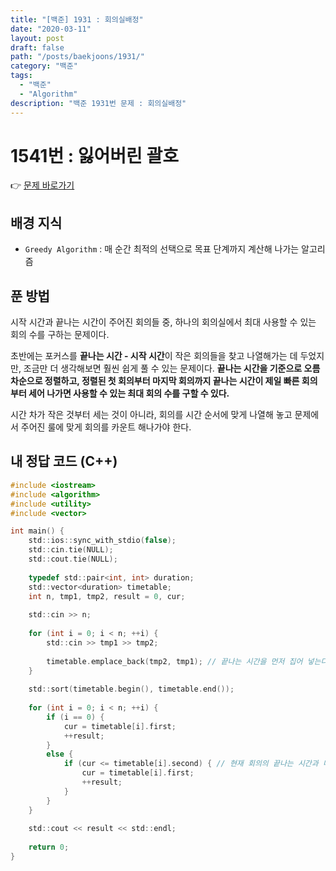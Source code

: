 ```yaml
---
title: "[백준] 1931 : 회의실배정"
date: "2020-03-11"
layout: post
draft: false
path: "/posts/baekjoons/1931/"
category: "백준"
tags:
  - "백준"
  - "Algorithm"
description: "백준 1931번 문제 : 회의실배정"
---
```


# 1541번 : 잃어버린 괄호

👉 [문제 바로가기](https://www.acmicpc.net/problem/1931)



## 배경 지식
- `Greedy Algorithm` : 매 순간 최적의 선택으로 목표 단계까지 계산해 나가는 알고리즘

## 푼 방법
시작 시간과 끝나는 시간이 주어진 회의들 중, 하나의 회의실에서 최대 사용할 수 있는 회의 수를 구하는 문제이다.

초반에는 포커스를 **끝나는 시간 - 시작 시간**이 작은 회의들을 찾고 나열해가는 데 두었지만, 조금만 더 생각해보면 훨씬 쉽게 풀 수 있는 문제이다. **끝나는 시간을 기준으로 오름차순으로 정렬하고, 정렬된 첫 회의부터 마지막 회의까지 끝나는 시간이 제일 빠른 회의부터 세어 나가면 사용할 수 있는 최대 회의 수를 구할 수 있다.**

시간 차가 작은 것부터 세는 것이 아니라, 회의를 시간 순서에 맞게 나열해 놓고 문제에서 주어진 룰에 맞게 회의를 카운트 해나가야 한다.


## 내 정답 코드 (C++)

~~~c
#include <iostream>
#include <algorithm>
#include <utility>
#include <vector>

int main() {
	std::ios::sync_with_stdio(false);
	std::cin.tie(NULL); 
	std::cout.tie(NULL);
	
	typedef std::pair<int, int> duration;
	std::vector<duration> timetable;
	int n, tmp1, tmp2, result = 0, cur;
	
	std::cin >> n;
	
	for (int i = 0; i < n; ++i) {
		std::cin >> tmp1 >> tmp2;
		
		timetable.emplace_back(tmp2, tmp1); // 끝나는 시간을 먼저 집어 넣는다.
	}
	
	std::sort(timetable.begin(), timetable.end());
	
	for (int i = 0; i < n; ++i) {
		if (i == 0) {
			cur = timetable[i].first;
			++result;
		}
		else {
			if (cur <= timetable[i].second) { // 현재 회의의 끝나는 시간과 다음 회의의 시작 시간 비교 
				cur = timetable[i].first;
				++result;
			}
		}
	}
	
	std::cout << result << std::endl;
	
	return 0;
}
~~~
